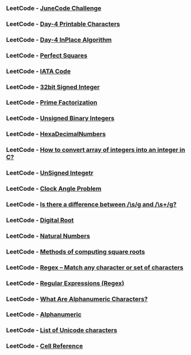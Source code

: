 ### LeetCode - [JuneCode Challenge](https://leetcode.com/explore/challenge/card/june-leetcoding-challenge)

### LeetCode - [Day-4 Printable Characters](https://en.wikipedia.org/wiki/ASCII#Printable_characters)

### LeetCode - [Day-4 InPlace Algorithm](https://en.wikipedia.org/wiki/In-place_algorithm)

### LeetCode - [Perfect Squares](https://www.mathwarehouse.com/arithmetic/numbers/what-is-a-perfect-square.php)

### LeetCode - [IATA Code](https://en.wikipedia.org/wiki/IATA_airport_code#:~:text=An%20IATA%20airport%20code%2C%20also,Air%20Transport%20Association%20(IATA).)

### LeetCode - [32bit Signed Integer](https://www.quora.com/What-is-32-bit-signed-integer)

### LeetCode - [Prime Factorization](https://www.mathsisfun.com/prime-factorization.html)

### LeetCode - [Unsigned Binary Integers](http://www.cs.uwm.edu/classes/cs315/Bacon/Lecture/HTML/ch04s10.html#:~:text=Unsigned%20binary%20integers%20are%20modulo,is%20a%20power%20of%202.&text=A%204%2Dbit%20unsigned%20binary%20number%20has%20values%20ranging%20from,%2C%20or%20modulo%2D1610.)

### LeetCode - [HexaDecimalNumbers](https://www.electronics-tutorials.ws/binary/bin_3.html)

### LeetCode - [How to convert array of integers into an integer in C?](https://stackoverflow.com/questions/19599364/how-to-convert-array-of-integers-into-an-integer-in-c/19599419)

### LeetCode - [UnSigned Integetr](https://www.cs.utah.edu/~germain/PPS/Topics/unsigned_integer.html)

### LeetCode - [Clock Angle Problem](https://en.wikipedia.org/wiki/Clock_angle_problem)

### LeetCode - [Is there a difference between /\s/g and /\s+/g?](https://stackoverflow.com/questions/5964373/is-there-a-difference-between-s-g-and-s-g)

### LeetCode - [Digital Root](https://en.wikipedia.org/wiki/Digital_root)

### LeetCode - [Natural Numbers](https://byjus.com/maths/natural-numbers/)

### LeetCode - [Methods of computing square roots](https://en.wikipedia.org/wiki/Methods_of_computing_square_roots)

### LeetCode - [Regex – Match any character or set of characters](https://howtodoinjava.com/java/regex/match-any-set-of-characters/)

### LeetCode - [Regular Expressions (Regex)](https://www3.ntu.edu.sg/home/ehchua/programming/howto/Regexe.html#:~:text=A%20Regular%20Expression%20(or%20Regex,strings%20that%20matches%20the%20pattern.&text=A%20regex%20consists%20of%20a,%3F%20%2C%20%7C%20%2C%20%5E%20).)

### LeetCode - [What Are Alphanumeric Characters?](https://theeducationlife.com/alphanumeric-characters/#:~:text=Alphanumeric%2C%20also%20known%20as%20alphameric,as%20%40%20%23%20*%20and%20%26.)

### LeetCode - [Alphanumeric](https://regexlib.com/Search.aspx?k=alphanumeric&AspxAutoDetectCookieSupport=1)

### LeetCode - [List of Unicode characters](https://en.wikipedia.org/wiki/List_of_Unicode_characters)

### LeetCode - [Cell Reference](https://techterms.com/definition/cell_reference#:~:text=Each%20cell%20reference%20contains%20one%20or%20more%20letters%20followed%20by%20a%20number.&text=These%20letters%20are%20typically%20displayed,AC%20for%20column%2029%2C%20etc.)